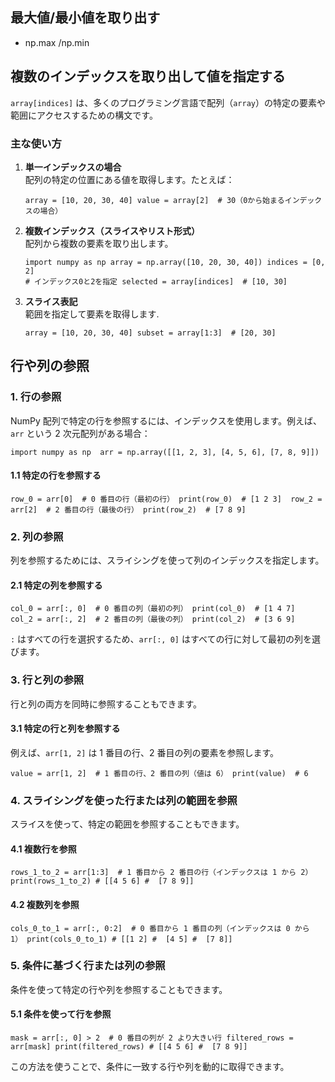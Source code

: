 ## 最大値/最小値を取り出す
- np.max /np.min

## 複数のインデックスを取り出して値を指定する
`array[indices]` は、多くのプログラミング言語で配列（`array`）の特定の要素や範囲にアクセスするための構文です。

### 主な使い方

1. **単一インデックスの場合**  
    配列の特定の位置にある値を取得します。たとえば：
   
    ~~~
    array = [10, 20, 30, 40] value = array[2]  # 30（0から始まるインデックスの場合）
    ~~~
    
    
2. **複数インデックス（スライスやリスト形式）**  
    配列から複数の要素を取り出します。
    
    ~~~
    import numpy as np array = np.array([10, 20, 30, 40]) indices = [0, 2]  
    # インデックス0と2を指定 selected = array[indices]  # [10, 30]
    ~~~
    
    
3. **スライス表記**  
    範囲を指定して要素を取得します.
    
    ~~~
    array = [10, 20, 30, 40] subset = array[1:3]  # [20, 30]
    ~~~
    
    

## 行や列の参照
### 1. 行の参照

NumPy 配列で特定の行を参照するには、インデックスを使用します。例えば、`arr` という 2 次元配列がある場合：

`import numpy as np  arr = np.array([[1, 2, 3], [4, 5, 6], [7, 8, 9]])`

#### 1.1 特定の行を参照する

`row_0 = arr[0]  # 0 番目の行（最初の行） print(row_0)  # [1 2 3]  row_2 = arr[2]  # 2 番目の行（最後の行） print(row_2)  # [7 8 9]`

### 2. 列の参照

列を参照するためには、スライシングを使って列のインデックスを指定します。

#### 2.1 特定の列を参照する

`col_0 = arr[:, 0]  # 0 番目の列（最初の列） print(col_0)  # [1 4 7]  col_2 = arr[:, 2]  # 2 番目の列（最後の列） print(col_2)  # [3 6 9]`

`:` はすべての行を選択するため、`arr[:, 0]` はすべての行に対して最初の列を選びます。

### 3. 行と列の参照

行と列の両方を同時に参照することもできます。

#### 3.1 特定の行と列を参照する

例えば、`arr[1, 2]` は 1 番目の行、2 番目の列の要素を参照します。

`value = arr[1, 2]  # 1 番目の行、2 番目の列（値は 6） print(value)  # 6`

### 4. スライシングを使った行または列の範囲を参照

スライスを使って、特定の範囲を参照することもできます。

#### 4.1 複数行を参照

`rows_1_to_2 = arr[1:3]  # 1 番目から 2 番目の行（インデックスは 1 から 2） print(rows_1_to_2) # [[4 5 6] #  [7 8 9]]`

#### 4.2 複数列を参照

`cols_0_to_1 = arr[:, 0:2]  # 0 番目から 1 番目の列（インデックスは 0 から 1） print(cols_0_to_1) # [[1 2] #  [4 5] #  [7 8]]`

### 5. 条件に基づく行または列の参照

条件を使って特定の行や列を参照することもできます。

#### 5.1 条件を使って行を参照

`mask = arr[:, 0] > 2  # 0 番目の列が 2 より大きい行 filtered_rows = arr[mask] print(filtered_rows) # [[4 5 6] #  [7 8 9]]`

この方法を使うことで、条件に一致する行や列を動的に取得できます。